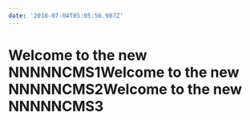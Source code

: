 ```yaml
---
date: '2018-07-04T05:05:56.907Z'
---
```

# <a id="_wcbyik9p97p8"></a>Welcome to the new NNNNNCMS1<a id="_yr479exnnad2"></a>Welcome to the new NNNNNCMS2<a id="_qvsuk137u8y2"></a>Welcome to the new NNNNNCMS3